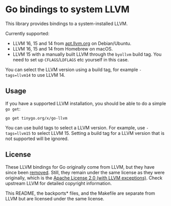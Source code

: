 # Go bindings to system LLVM

This library provides bindings to a system-installed LLVM.

Currently supported:

  * LLVM 16, 15 and 14 from [apt.llvm.org](http://apt.llvm.org/) on Debian/Ubuntu.
  * LLVM 16, 15 and 14 from Homebrew on macOS.
  * LLVM 15 with a manually built LLVM through the `byollvm` build tag. You
    need to set up `CFLAGS`/`LDFLAGS` etc yourself in this case.

You can select the LLVM version using a build tag, for example `-tags=llvm14`
to use LLVM 14.

## Usage

If you have a supported LLVM installation, you should be able to do a simple `go get`:

    go get tinygo.org/x/go-llvm

You can use build tags to select a LLVM version. For example, use `-tags=llvm15` to select LLVM 15. Setting a build tag for a LLVM version that is not supported will be ignored.

## License

These LLVM bindings for Go originally come from LLVM, but they have since been [removed](https://discourse.llvm.org/t/rfc-remove-the-go-bindings/65725). Still, they remain under the same license as they were originally, which is the [Apache License 2.0 (with LLVM exceptions)](http://releases.llvm.org/9.0.0/LICENSE.TXT). Check upstream LLVM for detailed copyright information.

This README, the backports\* files, and the Makefile are separate from LLVM but are licensed under the same license.
